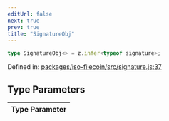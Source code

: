```yaml
---
editUrl: false
next: true
prev: true
title: "SignatureObj"
---
```


```ts
type SignatureObj<> = z.infer<typeof signature>;
```

Defined in: [packages/iso-filecoin/src/signature.js:37](https://github.com/hugomrdias/filecoin/blob/785c3411e0df74cabd3b2718e9d4a52c466ba914/packages/iso-filecoin/src/signature.js#L37)

## Type Parameters

| Type Parameter |
| ------ |
